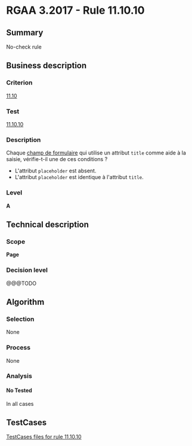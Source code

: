 # RGAA 3.2017 - Rule 11.10.10

## Summary
No-check rule


## Business description

### Criterion
[11.10](http://references.modernisation.gouv.fr/rgaa-accessibilite/criteres.html#crit-11-10)

### Test
[11.10.10](http://references.modernisation.gouv.fr/rgaa-accessibilite/criteres.html#test-11-10-10)

### Description
<div lang="fr">Chaque <a href="http://references.modernisation.gouv.fr/rgaa-accessibilite/glossaire.html#champ-de-saisie-de-formulaire">champ de formulaire</a> qui utilise un attribut <code lang="en">title</code> comme aide &#xE0; la saisie, v&#xE9;rifie-t-il une de ces conditions&nbsp;? <ul><li>L'attribut <code lang="en">placeholder</code> est absent.</li> <li>L'attribut <code lang="en">placeholder</code> est identique &#xE0; l'attribut <code lang="en">title</code>.</li> </ul></div>

### Level
**A**


## Technical description

### Scope
**Page**

### Decision level
@@@TODO


## Algorithm

### Selection
None

### Process
None

### Analysis

#### No Tested
In all cases


##  TestCases

[TestCases files for rule 11.10.10](https://github.com/Asqatasun/Asqatasun/tree/develop/rules/rules-rgaa3.2017/src/test/resources/testcases/rgaa32017/Rgaa32017Rule111010/)


